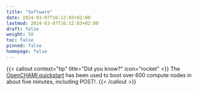 ```yaml
---
title: "Software"
date: 2024-03-07T16:12:03+02:00
lastmod: 2024-03-07T16:12:03+02:00
draft: false
weight: 50
toc: false
pinned: false
homepage: false
---
```


{{< callout context="tip" title="Did you know?" icon="rocket" >}}
The [OpenCHAMI quickstart](https://github.com/openchami/deployment-recipes/) has been used to boot over 600 compute nodes in about five minutes, including POST!.
{{< /callout >}}



